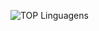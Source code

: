 ![TOP Linguagens](https://github-readme-stats.vercel.app/api/top-langs/?username=rena7osouza&layout=donut-vertical&theme=dracula)
